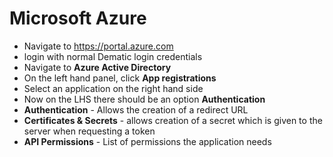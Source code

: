 # Microsoft Azure

- Navigate to https://portal.azure.com
- login with normal Dematic login credentials
- Navigate to **Azure Active Directory**
- On the left hand panel, click **App registrations** 
- Select an application on the right hand side
- Now on the LHS there should be an option **Authentication**
- **Authentication** - Allows the creation of a redirect URL 
- **Certificates & Secrets** - allows creation of a secret which is given to the server when requesting a token
- **API Permissions** - List of permissions the application needs